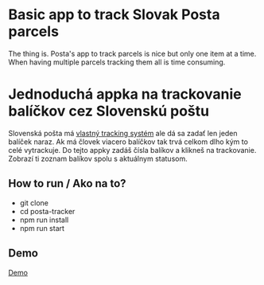 # Basic app to track Slovak Posta parcels
The thing is. Posta's app to track parcels is nice but only one item at a time. When having multiple parcels tracking them all is time consuming.

# Jednoduchá appka na trackovanie balíčkov cez Slovenskú poštu
Slovenská pošta má [vlastný tracking systém](https://tandt.posta.sk) ale dá sa zadať len jeden balíček naraz. Ak má človek viacero balíčkov tak trvá celkom dlho kým to celé vytrackuje.
Do tejto appky zadáš čísla balíkov a klikneš na trackovanie. Zobrazí ti zoznam balíkov spolu s aktuálnym statusom.

## How to run / Ako na to?
- git clone
- cd posta-tracker
- npm run install
- npm run start

## Demo
[Demo](https://dev.onemandevz.pro/)